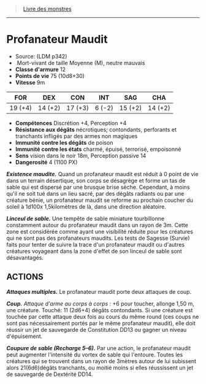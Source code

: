 ﻿> [Livre des monstres](tome_of_beasts.md)

---

# Profanateur Maudit

- Source: (LDM p342)
-  Mort-vivant de taille Moyenne (M), neutre mauvais
- **Classe d'armure** 12
- **Points de vie** 75 (10d8+30)
- **Vitesse** 9m

|FOR|DEX|CON|INT|SAG|CHA|
|---|---|---|---|---|---|
|19 (+4)|14 (+2)|17 (+3)|6 (-2)|15 (+2)|14 (+2)|

- **Compétences** Discrétion +4, Perception +4
- **Résistance aux dégâts** nécrotiques; contondants, perforants et tranchants infligés par des armes non magiques
- **Immunité contre les dégâts** de poison
- **Immunité contre les états** charmé, épuisé, terrorisé, empoisonné
- **Sens** vision dans le noir 18m, Perception passive 14
- **Dangerosité** 4 (1100 PX)

**_Existence maudite._** Quand un profanateur maudit est réduit à 0 point de vie dans un terrain désertique, son corps se désagrège et forme un tas de sable qui est dispersé par une brusque brise sèche. Cependant, à moins qu'il ne soit tué dans un lieu sacré, par des dégâts radiants ou par une créature bénie, un profanateur maudit se reforme au prochain coucher du soleil à 1d100x 1,5kilomètres de là, dans une direction aléatoire.

**_Linceul de sable._** Une tempête de sable miniature tourbillonne constamment autour du profanateur maudit dans un rayon de 3m. Cette zone est considérée comme ayant une visibilité réduite pour les créatures qui ne sont pas des profanateurs maudits. Les tests de Sagesse (Survie) faits pour tenter de suivre la trace d'un profanateur maudit ou d'autres créatures voyageant dans la zone d'effet de son linceul de sable sont désavantagés.

## ACTIONS

**_Attaques multiples._** Le profanateur maudit porte deux attaques de coup.

**_Coup._** _Attaque d'arme au corps à corps :_ +6 pour toucher, allonge 1,50 m, une créature. Touché: 11 (2d6+4) dégâts contondants. Si une créature est touchée par cette attaque deux fois au cours du même round (ces coups ne sont pas nécessairement portés par le même profanateur maudit), elle doit réussir un jet de sauvegarde de Constitution DD13 ou gagner un niveau d'épuisement.

**_Coupure de sable (Recharge 5–6)._** Par une action, le profanateur maudit peut augmenter l'intensité du vortex de sable qui l'entoure. Toutes les créatures qui se trouvent dans un rayon de 3mètres autour de lui subissent alors 21(6d6)dégâts tranchants, ou moitié moins si elles réussissent un jet de sauvegarde de Dextérité DD14.

